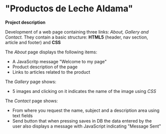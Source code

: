 # "Productos de Leche Aldama"
**Project description**

Development of a web page containing three links: *About, Gallery and Contact.* They contain a basic structure: **HTML5** (header, nav section, article and footer) and **CSS**

The *About* page displays the following items:

- A JavaScritp message "Welcome to my page"
- Product description of the page
- Links to articles related to the product

The *Gallery* page shows:

- 5 images and clicking on it indicates the name of the image using *CSS*

The *Contact* page shows:

- From where you request the name, subject and a description area using text fields 
- Send button that when pressing saves in DB the data entered by the user also displays a message with JavaScript indicating "Message Sent"
